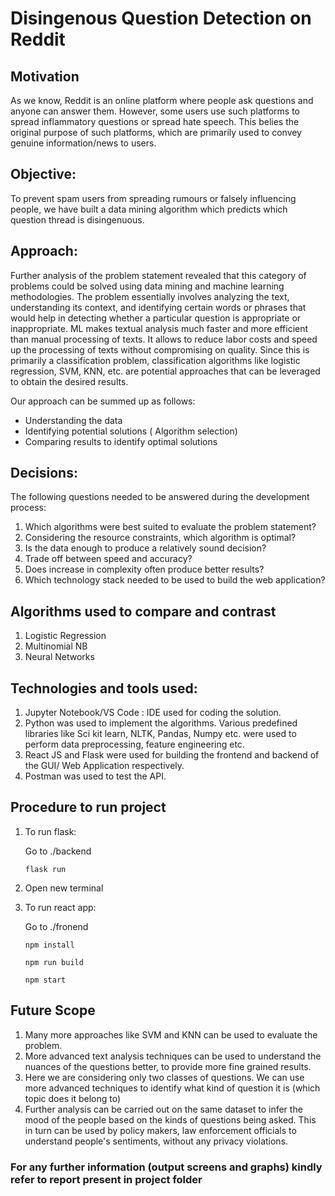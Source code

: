 # Disingenous Question Detection on Reddit

## Motivation
As we know, Reddit is an online platform where people ask questions and
anyone can answer them. However, some users use such platforms to spread
inflammatory questions or spread hate speech. This belies the original purpose
of such platforms, which are primarily used to convey genuine information/news
to users.
## Objective:
To prevent spam users from spreading rumours or falsely influencing people, we
have built a data mining algorithm which predicts which question thread is
disingenuous.

## Approach:
Further analysis of the problem statement revealed that this category of problems
could be solved using data mining and machine learning methodologies. The
problem essentially involves analyzing the text, understanding its context, and
identifying certain words or phrases that would help in detecting whether a
particular question is appropriate or inappropriate.
ML makes textual analysis much faster and more efficient than manual
processing of texts. It allows to reduce labor costs and speed up the processing
of texts without compromising on quality.
Since this is primarily a classification problem, classification algorithms like
logistic regression, SVM, KNN, etc. are potential approaches that can be
leveraged to obtain the desired results.

Our approach can be summed up as follows:
* Understanding the data
* Identifying potential solutions ( Algorithm selection)
* Comparing results to identify optimal solutions

## Decisions:
The following questions needed to be answered during the development process:
1. Which algorithms were best suited to evaluate the problem statement?
2. Considering the resource constraints, which algorithm is optimal?
3. Is the data enough to produce a relatively sound decision?
4. Trade off between speed and accuracy?
5. Does increase in complexity often produce better results?
6. Which technology stack needed to be used to build the web application?


## Algorithms used to compare and contrast
1. Logistic Regression
2. Multinomial NB
3. Neural Networks

## Technologies and tools used:
1. Jupyter Notebook/VS Code : IDE used for coding the solution.
2. Python was used to implement the algorithms. Various predefined libraries
like Sci kit learn, NLTK, Pandas, Numpy etc. were used to perform data
preprocessing, feature engineering etc.
3. React JS and Flask were used for building the frontend and backend of
the GUI/ Web Application respectively.
4. Postman was used to test the API.

## Procedure to run project
1. To run flask:

    Go to ./backend

    `flask run`
2. Open new terminal

4. To run react app:

    Go to ./fronend

    `npm install`

    `npm run build`

    `npm start`
    
 ## Future Scope
 1. Many more approaches like SVM and KNN can be used to evaluate the
problem.
2. More advanced text analysis techniques can be used to understand the
nuances of the questions better, to provide more fine grained results.
3. Here we are considering only two classes of questions. We can use more
advanced techniques to identify what kind of question it is (which topic
does it belong to)
4. Further analysis can be carried out on the same dataset to infer the mood
of the people based on the kinds of questions being asked. This in turn
can be used by policy makers, law enforcement officials to understand
people's sentiments, without any privacy violations.

### For any further information (output screens and graphs) kindly refer to report present in project folder

